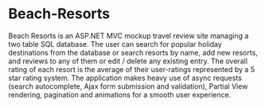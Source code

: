 # Beach-Resorts
Beach Resorts is an ASP.NET MVC mockup travel review site managing a two table SQL database. The user can search for popular holiday destinations from the database or search resorts by name, add new resorts, and reviews to any of them or edit / delete any existing entry. The overall rating of each resort is the average of their user-ratings represented by a 5 star rating system. The application makes heavy use of async requests (search autocomplete, Ajax form submission and validation), Partial View rendering, pagination and animations for a smooth user experience.
